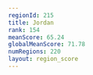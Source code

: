 ```yaml
---
regionId: 215
title: Jordan
rank: 154
meanScore: 65.24
globalMeanScore: 71.78
numRegions: 220
layout: region_score
---
```

